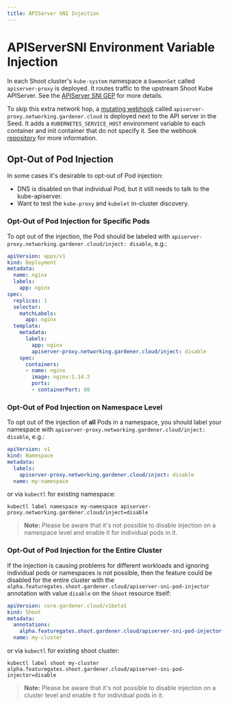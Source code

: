 ```yaml
---
title: APIServer SNI Injection
---
```


# APIServerSNI Environment Variable Injection

In each Shoot cluster's `kube-system` namespace a `DaemonSet` called `apiserver-proxy` is deployed. It routes traffic to the upstream Shoot Kube APIServer. See the [APIServer SNI GEP](../proposals/08-shoot-apiserver-via-sni.md) for more details.

To skip this extra network hop, a [mutating webhook](https://kubernetes.io/docs/reference/access-authn-authz/admission-controllers/#mutatingadmissionwebhook) called `apiserver-proxy.networking.gardener.cloud` is deployed next to the API server in the Seed. It adds a `KUBERNETES_SERVICE_HOST` environment variable to each container and init container that do not specify it. See the webhook [repository](https://github.com/gardener/apiserver-proxy/) for more information.

## Opt-Out of Pod Injection

In some cases it's desirable to opt-out of Pod injection:

- DNS is disabled on that individual Pod, but it still needs to talk to the kube-apiserver.
- Want to test the `kube-proxy` and `kubelet` in-cluster discovery.

### Opt-Out of Pod Injection for Specific Pods

To opt out of the injection, the Pod should be labeled with `apiserver-proxy.networking.gardener.cloud/inject: disable`, e.g.:

```yaml
apiVersion: apps/v1
kind: Deployment
metadata:
  name: nginx
  labels:
    app: nginx
spec:
  replicas: 1
  selector:
    matchLabels:
      app: nginx
  template:
    metadata:
      labels:
        app: nginx
        apiserver-proxy.networking.gardener.cloud/inject: disable
    spec:
      containers:
      - name: nginx
        image: nginx:1.14.2
        ports:
        - containerPort: 80
```

### Opt-Out of Pod Injection on Namespace Level

To opt out of the injection of **all** Pods in a namespace, you should label your namespace with `apiserver-proxy.networking.gardener.cloud/inject: disable`, e.g.:

```yaml
apiVersion: v1
kind: Namespace
metadata:
  labels:
    apiserver-proxy.networking.gardener.cloud/inject: disable
  name: my-namespace
```

or via `kubectl` for existing namespace:

```console
kubectl label namespace my-namespace apiserver-proxy.networking.gardener.cloud/inject=disable
```

> **Note:** Please be aware that it's not possible to disable injection on a namespace level and enable it for individual pods in it.

### Opt-Out of Pod Injection for the Entire Cluster

If the injection is causing problems for different workloads and ignoring individual pods or namespaces is not possible, then the feature could be disabled for the entire cluster with the `alpha.featuregates.shoot.gardener.cloud/apiserver-sni-pod-injector` annotation with value `disable` on the `Shoot` resource itself:

```yaml
apiVersion: core.gardener.cloud/v1beta1
kind: Shoot
metadata:
  annotations:
    alpha.featuregates.shoot.gardener.cloud/apiserver-sni-pod-injector: 'disable'
  name: my-cluster
```

or via `kubectl` for existing shoot cluster:

```console
kubectl label shoot my-cluster alpha.featuregates.shoot.gardener.cloud/apiserver-sni-pod-injector=disable
```

> **Note:** Please be aware that it's not possible to disable injection on a cluster level and enable it for individual pods in it.
